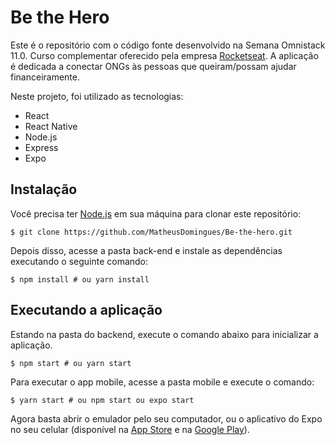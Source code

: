 # Be the Hero

Este é o repositório com o código fonte desenvolvido na Semana Omnistack 11.0.
Curso complementar oferecido pela empresa [Rocketseat](https://rocketseat.com.br).
A aplicação é dedicada a conectar ONGs às pessoas que queiram/possam ajudar financeiramente.

Neste projeto, foi utilizado as tecnologias:

- React
- React Native
- Node.js
- Express
- Expo

## Instalação

Você precisa ter [Node.js](https://nodejs.org) em sua máquina para clonar este repositório:

```
$ git clone https://github.com/MatheusDomingues/Be-the-hero.git
```

Depois disso, acesse a pasta back-end e instale as dependências executando o seguinte comando:

```
$ npm install # ou yarn install
```

## Executando a aplicação

Estando na pasta do backend, execute o comando abaixo para inicializar a aplicação.

```
$ npm start # ou yarn start
```

Para executar o app mobile, acesse a pasta mobile e execute o comando:

```
$ yarn start # ou npm start ou expo start
```

Agora basta abrir o emulador pelo seu computador, ou o aplicativo do Expo no seu celular (disponível na [App Store](https://apps.apple.com/br/app/expo-client/id982107779) e na [Google Play](https://play.google.com/store/apps/details?id=host.exp.exponent&hl=pt_BR)).
